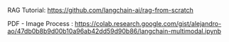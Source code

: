 RAG Tutorial: https://github.com/langchain-ai/rag-from-scratch

PDF - Image Process : https://colab.research.google.com/gist/alejandro-ao/47db0b8b9d00b10a96ab42dd59d90b86/langchain-multimodal.ipynb